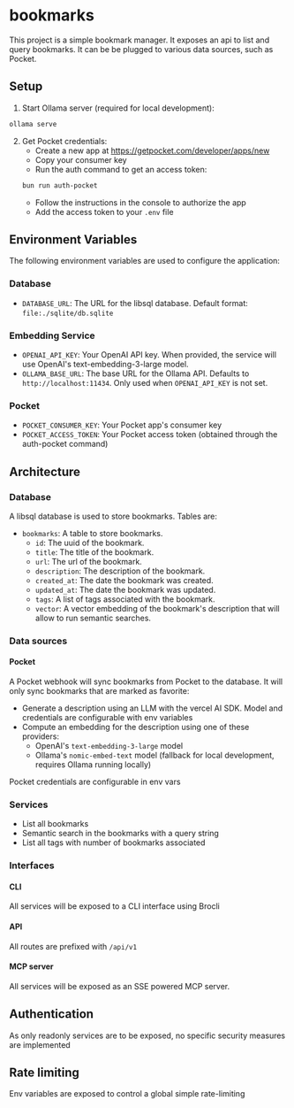 # bookmarks

This project is a simple bookmark manager. It exposes an api to list and query bookmarks.
It can be be plugged to various data sources, such as Pocket.

## Setup

1. Start Ollama server (required for local development):

```bash
ollama serve
```

2. Get Pocket credentials:
   - Create a new app at https://getpocket.com/developer/apps/new
   - Copy your consumer key
   - Run the auth command to get an access token:
   ```bash
   bun run auth-pocket
   ```
   - Follow the instructions in the console to authorize the app
   - Add the access token to your `.env` file

## Environment Variables

The following environment variables are used to configure the application:

### Database

- `DATABASE_URL`: The URL for the libsql database. Default format: `file:./sqlite/db.sqlite`

### Embedding Service

- `OPENAI_API_KEY`: Your OpenAI API key. When provided, the service will use OpenAI's text-embedding-3-large model.
- `OLLAMA_BASE_URL`: The base URL for the Ollama API. Defaults to `http://localhost:11434`. Only used when `OPENAI_API_KEY` is not set.

### Pocket

- `POCKET_CONSUMER_KEY`: Your Pocket app's consumer key
- `POCKET_ACCESS_TOKEN`: Your Pocket access token (obtained through the auth-pocket command)

## Architecture

### Database

A libsql database is used to store bookmarks.
Tables are:

- `bookmarks`: A table to store bookmarks.
  - `id`: The uuid of the bookmark.
  - `title`: The title of the bookmark.
  - `url`: The url of the bookmark.
  - `description`: The description of the bookmark.
  - `created_at`: The date the bookmark was created.
  - `updated_at`: The date the bookmark was updated.
  - `tags`: A list of tags associated with the bookmark.
  - `vector`: A vector embedding of the bookmark's description that will allow to run semantic searches.

### Data sources

#### Pocket

A Pocket webhook will sync bookmarks from Pocket to the database.
It will only sync bookmarks that are marked as favorite:

- Generate a description using an LLM with the vercel AI SDK. Model and credentials are configurable with env variables
- Compute an embedding for the description using one of these providers:
  - OpenAI's `text-embedding-3-large` model
  - Ollama's `nomic-embed-text` model (fallback for local development, requires Ollama running locally)

Pocket credentials are configurable in env vars

### Services

- List all bookmarks
- Semantic search in the bookmarks with a query string
- List all tags with number of bookmarks associated

### Interfaces

#### CLI

All services will be exposed to a CLI interface using Brocli

#### API

All routes are prefixed with `/api/v1`

#### MCP server

All services will be exposed as an SSE powered MCP server.

## Authentication

As only readonly services are to be exposed, no specific security measures are implemented

## Rate limiting

Env variables are exposed to control a global simple rate-limiting
